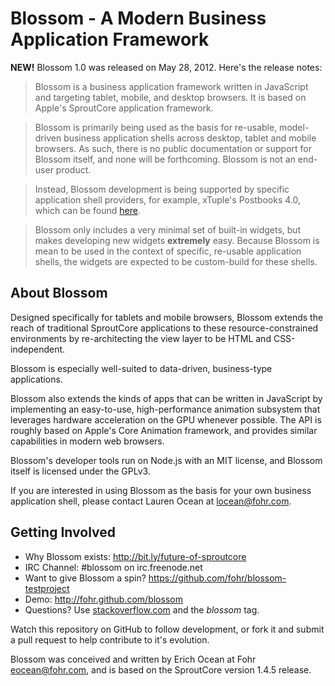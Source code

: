 Blossom - A Modern Business Application Framework
=================================================

**NEW!** Blossom 1.0 was released on May 28, 2012.  Here's the release notes:

> Blossom is a business application framework written in JavaScript and 
targeting tablet, mobile, and desktop browsers. It is based on Apple's 
SproutCore application framework. 

> Blossom is primarily being used as the basis for re-usable, model-driven 
business application shells across desktop, tablet and mobile browsers.  As 
such, there is no public documentation or support for Blossom itself, and 
none will be forthcoming.  Blossom is not an end-user product.

> Instead, Blossom development is being supported by specific application 
shell providers, for example, xTuple's Postbooks 4.0, which can be found 
[here](https://github.com/xtuple/client).

> Blossom only includes a very minimal set of built-in widgets, but makes 
developing new widgets **extremely** easy. Because Blossom is mean to be used 
in the context of specific, re-usable application shells, the widgets are 
expected to be custom-build for these shells.

About Blossom
-------------

Designed specifically for tablets and mobile browsers, Blossom extends the 
reach of traditional SproutCore applications to these resource-constrained
environments by re-architecting the view layer to be HTML and CSS-independent.

Blossom is especially well-suited to data-driven, business-type applications.

Blossom also extends the kinds of apps that can be written in JavaScript by 
implementing an easy-to-use, high-performance animation subsystem that 
leverages hardware acceleration on the GPU whenever possible. The API is 
roughly based on Apple's Core Animation framework, and provides similar 
capabilities in modern web browsers.

Blossom's developer tools run on Node.js with an MIT license, and Blossom 
itself is licensed under the GPLv3.

If you are interested in using Blossom as the basis for your own business 
application shell, please contact Lauren Ocean at locean@fohr.com.

Getting Involved
----------------

* Why Blossom exists: http://bit.ly/future-of-sproutcore
* IRC Channel: #blossom on irc.freenode.net
* Want to give Blossom a spin? https://github.com/fohr/blossom-testproject
* Demo: http://fohr.github.com/blossom
* Questions? Use [stackoverflow.com](http://stackoverflow.com/) and the *blossom* tag.

Watch this repository on GitHub to follow development, or fork it and submit 
a pull request to help contribute to it's evolution.

Blossom was conceived and written by Erich Ocean at Fohr <eocean@fohr.com>,
and is based on the SproutCore version 1.4.5 release.

